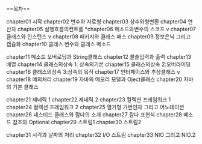 ==목차==

chapter01 시작
chapter02 변수와 자료형
chapter03 상수와형변환
chapter04 연산자
chapter05 실행흐름의컨트롤
*chapter06 메소드와변수의 스코프	v
chapter07 클래스와 인스턴스		v
chapter08 패키지와 클래스 패스
chapter09 정보은닉 그리고 캡슐화
chapter10 클래스 변수와 클래스 메소드

chapter11 메소드 오버로딩과 String클래스
chapter12 콜솔입력과 출력
chapter13 배열
chapter14 클래스의상속 1: 상속의기본
chapter15 클래스의상속 2:오버라이딩
chapter16 클래스의상속 3:상속의 목적
chapter17 인터페이스와 추상클래스	v
chapter18 예외처리
chapter19 자바의 메모리 모델과 Oject클래스
chapter20 자바의 기본 클래스

chapter21 제네릭 1
chapter22 제네릭 2
chapter23 컬렉션 프레임워크 1
chapter24 컬렉션 프레임워크 2
chapter25 열거형 가변인자 그리고 어노테이션
chapter26 네스티드 클래스와 람다의 소개
chapter27 람다 표현식
chapter28 메소드 참조와 Optional
chapter29 스트림1
chapter30 스트림2

chapter31 시각과 날짜의 처리
chapter32 I/O 스트림
chapter33 NIO 그리고 NIO.2